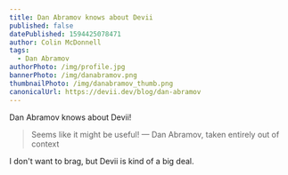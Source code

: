```yaml
---
title: Dan Abramov knows about Devii
published: false
datePublished: 1594425078471
author: Colin McDonnell
tags:
  - Dan Abramov
authorPhoto: /img/profile.jpg
bannerPhoto: /img/danabramov.png
thumbnailPhoto: /img/danabramov_thumb.png
canonicalUrl: https://devii.dev/blog/dan-abramov
---
```


Dan Abramov knows about Devii!

> Seems like it might be useful!
> — Dan Abramov, taken entirely out of context

I don't want to brag, but Devii is kind of a big deal.

